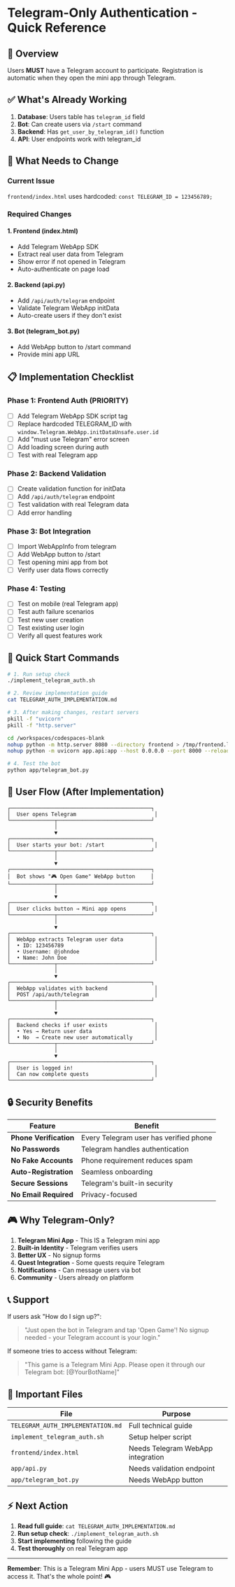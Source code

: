# Telegram-Only Authentication - Quick Reference

## 🎯 Overview

Users **MUST** have a Telegram account to participate. Registration is automatic when they open the mini app through Telegram.

## ✅ What's Already Working

1. **Database**: Users table has `telegram_id` field
2. **Bot**: Can create users via `/start` command
3. **Backend**: Has `get_user_by_telegram_id()` function
4. **API**: User endpoints work with telegram_id

## 🔴 What Needs to Change

### Current Issue
`frontend/index.html` uses hardcoded: `const TELEGRAM_ID = 123456789;`

### Required Changes

#### 1. **Frontend (index.html)**
- Add Telegram WebApp SDK
- Extract real user data from Telegram
- Show error if not opened in Telegram
- Auto-authenticate on page load

#### 2. **Backend (api.py)**
- Add `/api/auth/telegram` endpoint
- Validate Telegram WebApp initData
- Auto-create users if they don't exist

#### 3. **Bot (telegram_bot.py)**
- Add WebApp button to /start command
- Provide mini app URL

## 📋 Implementation Checklist

### Phase 1: Frontend Auth (PRIORITY)
- [ ] Add Telegram WebApp SDK script tag
- [ ] Replace hardcoded TELEGRAM_ID with `window.Telegram.WebApp.initDataUnsafe.user.id`
- [ ] Add "must use Telegram" error screen
- [ ] Add loading screen during auth
- [ ] Test with real Telegram app

### Phase 2: Backend Validation
- [ ] Create validation function for initData
- [ ] Add `/api/auth/telegram` endpoint
- [ ] Test validation with real Telegram data
- [ ] Add error handling

### Phase 3: Bot Integration  
- [ ] Import WebAppInfo from telegram
- [ ] Add WebApp button to /start
- [ ] Test opening mini app from bot
- [ ] Verify user data flows correctly

### Phase 4: Testing
- [ ] Test on mobile (real Telegram app)
- [ ] Test auth failure scenarios
- [ ] Test new user creation
- [ ] Test existing user login
- [ ] Verify all quest features work

## 🚀 Quick Start Commands

```bash
# 1. Run setup check
./implement_telegram_auth.sh

# 2. Review implementation guide
cat TELEGRAM_AUTH_IMPLEMENTATION.md

# 3. After making changes, restart servers
pkill -f "uvicorn"
pkill -f "http.server"

cd /workspaces/codespaces-blank
nohup python -m http.server 8080 --directory frontend > /tmp/frontend.log 2>&1 &
nohup python -m uvicorn app.api:app --host 0.0.0.0 --port 8000 --reload > api.log 2>&1 &

# 4. Test the bot
python app/telegram_bot.py
```

## 📱 User Flow (After Implementation)

```
┌─────────────────────────────────────────────┐
│  User opens Telegram                         │
└──────────────┬──────────────────────────────┘
               │
               ▼
┌─────────────────────────────────────────────┐
│  User starts your bot: /start                │
└──────────────┬──────────────────────────────┘
               │
               ▼
┌─────────────────────────────────────────────┐
│  Bot shows "🎮 Open Game" WebApp button     │
└──────────────┬──────────────────────────────┘
               │
               ▼
┌─────────────────────────────────────────────┐
│  User clicks button → Mini app opens         │
└──────────────┬──────────────────────────────┘
               │
               ▼
┌─────────────────────────────────────────────┐
│  WebApp extracts Telegram user data          │
│  • ID: 123456789                             │
│  • Username: @johndoe                        │
│  • Name: John Doe                            │
└──────────────┬──────────────────────────────┘
               │
               ▼
┌─────────────────────────────────────────────┐
│  WebApp validates with backend               │
│  POST /api/auth/telegram                     │
└──────────────┬──────────────────────────────┘
               │
               ▼
┌─────────────────────────────────────────────┐
│  Backend checks if user exists               │
│  • Yes → Return user data                    │
│  • No  → Create new user automatically       │
└──────────────┬──────────────────────────────┘
               │
               ▼
┌─────────────────────────────────────────────┐
│  User is logged in!                          │
│  Can now complete quests                     │
└─────────────────────────────────────────────┘
```

## 🔒 Security Benefits

| Feature | Benefit |
|---------|---------|
| **Phone Verification** | Every Telegram user has verified phone |
| **No Passwords** | Telegram handles authentication |
| **No Fake Accounts** | Phone requirement reduces spam |
| **Auto-Registration** | Seamless onboarding |
| **Secure Sessions** | Telegram's built-in security |
| **No Email Required** | Privacy-focused |

## 🎮 Why Telegram-Only?

1. **Telegram Mini App** - This IS a Telegram mini app
2. **Built-in Identity** - Telegram verifies users
3. **Better UX** - No signup forms
4. **Quest Integration** - Some quests require Telegram
5. **Notifications** - Can message users via bot
6. **Community** - Users already on platform

## 📞 Support

If users ask "How do I sign up?":
> "Just open the bot in Telegram and tap 'Open Game'! No signup needed - your Telegram account is your login."

If someone tries to access without Telegram:
> "This game is a Telegram Mini App. Please open it through our Telegram bot: [@YourBotName]"

## 🔗 Important Files

| File | Purpose |
|------|---------|
| `TELEGRAM_AUTH_IMPLEMENTATION.md` | Full technical guide |
| `implement_telegram_auth.sh` | Setup helper script |
| `frontend/index.html` | Needs Telegram WebApp integration |
| `app/api.py` | Needs validation endpoint |
| `app/telegram_bot.py` | Needs WebApp button |

## ⚡ Next Action

1. **Read full guide**: `cat TELEGRAM_AUTH_IMPLEMENTATION.md`
2. **Run setup check**: `./implement_telegram_auth.sh`
3. **Start implementing** following the guide
4. **Test thoroughly** on real Telegram app

---

**Remember**: This is a Telegram Mini App - users MUST use Telegram to access it. That's the whole point! 🎮

